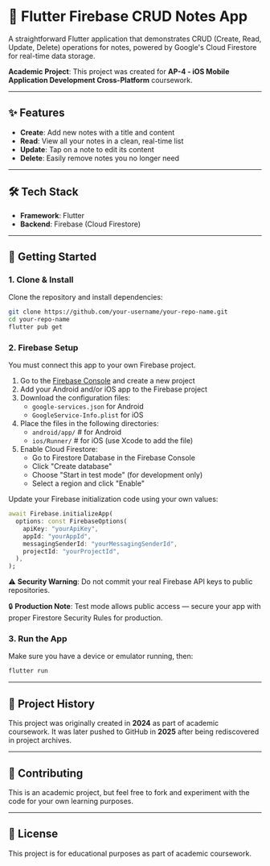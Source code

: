 # 📝 Flutter Firebase CRUD Notes App

A straightforward Flutter application that demonstrates CRUD (Create, Read, Update, Delete) operations for notes, powered by Google's Cloud Firestore for real-time data storage.

**Academic Project**: This project was created for **AP-4 - iOS Mobile Application Development Cross-Platform** coursework.

---

## ✨ Features

- **Create**: Add new notes with a title and content
- **Read**: View all your notes in a clean, real-time list
- **Update**: Tap on a note to edit its content
- **Delete**: Easily remove notes you no longer need

---

## 🛠️ Tech Stack

- **Framework**: Flutter
- **Backend**: Firebase (Cloud Firestore)

---

## 🚀 Getting Started

### 1. Clone & Install

Clone the repository and install dependencies:

```bash
git clone https://github.com/your-username/your-repo-name.git
cd your-repo-name
flutter pub get
```

### 2. Firebase Setup

You must connect this app to your own Firebase project.

1. Go to the [Firebase Console](https://console.firebase.google.com/) and create a new project
2. Add your Android and/or iOS app to the Firebase project
3. Download the configuration files:
   - `google-services.json` for Android
   - `GoogleService-Info.plist` for iOS
4. Place the files in the following directories:
   - `android/app/` # for Android
   - `ios/Runner/` # for iOS (use Xcode to add the file)
5. Enable Cloud Firestore:
   - Go to Firestore Database in the Firebase Console
   - Click "Create database"
   - Choose "Start in test mode" (for development only)
   - Select a region and click "Enable"

Update your Firebase initialization code using your own values:

```dart
await Firebase.initializeApp(
  options: const FirebaseOptions(
    apiKey: "yourApiKey",
    appId: "yourAppId",
    messagingSenderId: "yourMessagingSenderId",
    projectId: "yourProjectId",
  ),
);
```

⚠️ **Security Warning**: Do not commit your real Firebase API keys to public repositories.

🔒 **Production Note**: Test mode allows public access — secure your app with proper Firestore Security Rules for production.

### 3. Run the App

Make sure you have a device or emulator running, then:

```bash
flutter run
```

---

## 📌 Project History

This project was originally created in **2024** as part of academic coursework. It was later pushed to GitHub in **2025** after being rediscovered in project archives.

---

## 🤝 Contributing

This is an academic project, but feel free to fork and experiment with the code for your own learning purposes.

---

## 📄 License

This project is for educational purposes as part of academic coursework.
